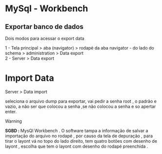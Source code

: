 # MySql - Workbench 

## Exportar banco de dados 

<p> Dois modos para acessar o export data </p>

1 - Tela principal > aba (navigator) > rodapé da aba navigator - do lado do schema > administration > Data export <br>
2 - Server > Data export 

# Import Data 

Server > Data import 

<p> seleciona o arquivo dump para exportar, vai pedir a senha root , o padrão e vazio, a não ser que colocou a senha ,se não colocou a senha e so apertar enter.</p>

> [!warning]
> <strong> SGBD : </strong> MysQl Workbench .
> O software tampa a informação de salvar a
> importação do arquivo no rodapé , por causo da
> tela de depuração , para tirar o layont vá no
> topo do lado direito, tem quatro botôes com
> desenho de layont , escolha que tem o layont 
> com desenho do rodapé preenchida  . 


